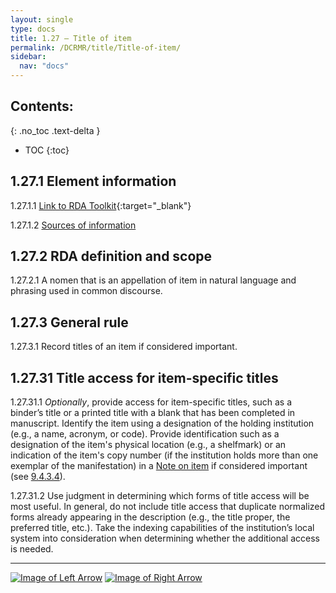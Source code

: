 ```yaml
---
layout: single
type: docs
title: 1.27 — Title of item
permalink: /DCRMR/title/Title-of-item/
sidebar:
  nav: "docs"
---
```


## Contents:
{: .no_toc .text-delta }

- TOC
{:toc}

## 1.27.1 Element information

<a name="1.27.1.1">1.27.1.1</a> [Link to RDA Toolkit](https://access.rdatoolkit.org/Content/Index?externalId=en-US_ala-18eb0d77-78b7-37fa-9dbb-6e735809b89a){:target="_blank"}

<a name="1.27.1.2">1.27.1.2</a> [Sources of information](/DCRMR/title/#1011-sources-of-information)

## 1.27.2 RDA definition and scope

<a name="1.27.2.1">1.27.2.1</a> A nomen that is an appellation of item in natural language and phrasing used in common discourse.

## 1.27.3 General rule

<a name="1.27.3.1">1.27.3.1</a> Record titles of an item if considered important.  

## 1.27.31 Title access for item-specific titles

<a name="1.27.31.1">1.27.31.1</a> *Optionally*, provide access for item-specific titles, such as a binder’s title or a printed title with a blank that has been completed in manuscript. Identify the item using a designation of the holding institution (e.g., a name, acronym, or code). Provide identification such as a designation of the item's physical location (e.g., a shelfmark) or an indication of the item's copy number (if the institution holds more than one exemplar of the manifestation) in a [Note on item](/DCRMR/additional-notes/Note-on-item/) if considered important (see [9.4.3.4](/DCRMR/additional-notes/Note-on-item/#9.4.3.4)).

<a name="1.27.31.2">1.27.31.2</a> Use judgment in determining which forms of title access will be most useful. In general, do not include title access that duplicate normalized forms already appearing in the description (e.g., the title proper, the preferred title, etc.). Take the indexing capabilities of the institution’s local system into consideration when determining whether the additional access is needed.

---

[![Image of Left Arrow](https://rbms-bsc.github.io/DCRMR/assets/pictures/navigation/Arrow_Left.png "1.25 — Variant title of manifestation")](/DCRMR/title/Variant-title-of-manifestation/) [![Image of Right Arrow](https://rbms-bsc.github.io/DCRMR/assets/pictures/navigation/Arrow_Right.png "1.29 — Note on title")](/DCRMR/title/Note-on-title/)
